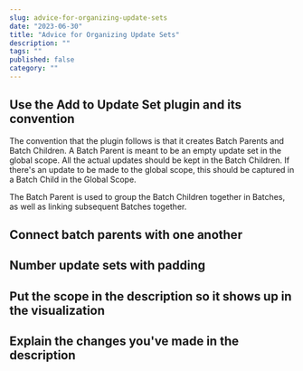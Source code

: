 ```yaml
---
slug: advice-for-organizing-update-sets
date: "2023-06-30"
title: "Advice for Organizing Update Sets"
description: ""
tags: ""
published: false
category: ""
---
```


## Use the Add to Update Set plugin and its convention

The convention that the plugin follows is that it creates Batch Parents and Batch Children. A Batch Parent is meant to be an empty update set in the global scope. All the actual updates should be kept in the Batch Children. If there's an update to be made to the global scope, this should be captured in a Batch Child in the Global Scope.

The Batch Parent is used to group the Batch Children together in Batches, as well as linking subsequent Batches together.

## Connect batch parents with one another

## Number update sets with padding

## Put the scope in the description so it shows up in the visualization

## Explain the changes you've made in the description
